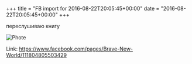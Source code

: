 +++
title = "FB import for 2016-08-22T20:05:45+00:00"
date = "2016-08-22T20:05:45+00:00"
+++

переслушиваю книгу

![Phote](https://scontent.xx.fbcdn.net/v/t1.0-1/c0.52.200.200/p200x200/1491739_262355900591874_224566982_n.jpg?oh=66518a776b247e3c94189f90bdca77ca&oe=596C349C)


Link: https://www.facebook.com/pages/Brave-New-World/111804805503429
